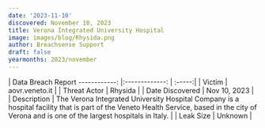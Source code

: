 ```yaml
---
date: '2023-11-10'
discovered: November 10, 2023
title: Verona Integrated University Hospital
image: images/blog/Rhysida.png
author: Breachsense Support
draft: false
yearmonths: 2023/november
---
```



| Data Breach Report
------------:     |:-------------:    | :-----:|
| Victim      | aovr.veneto.it      | 
| Threat Actor      | Rhysida      | 
| Date Discovered      | Nov 10, 2023      | 
| Description      | The Verona Integrated University Hospital Company is a hospital facility that is part of the Veneto Health Service, based in the city of Verona and is one of the largest hospitals in Italy.      | 
| Leak Size      | Unknown      | 

